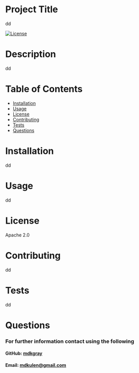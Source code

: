 
  # Project Title

  dd
  
  [![License](https://img.shields.io/badge/License-Apache_2.0-blue.svg)](https://opensource.org/licenses/Apache-2.0)

  # Description

  dd

  # Table of Contents

  * [Installation](#Installation)
  * [Usage](#Usage)
  * [License](#License)
  * [Contributing](#Contributing)
  * [Tests](#Tests)
  * [Questions](#Questions)

  # Installation 

  dd

  # Usage

  dd

  # License

  Apache 2.0

  # Contributing

  dd

  # Tests

  dd

  # Questions

  ### For further information contact using the following

  #### GitHub: [mdkgray](https://github.com/mdkgray)
  
  #### Email: mdkulen@gmail.com
